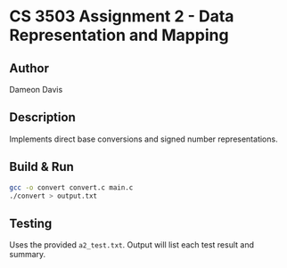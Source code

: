 # CS 3503 Assignment 2 - Data Representation and Mapping

## Author
Dameon Davis

## Description
Implements direct base conversions and signed number representations.

## Build & Run
```bash
gcc -o convert convert.c main.c
./convert > output.txt
```

## Testing
Uses the provided `a2_test.txt`. Output will list each test result and summary.
